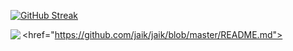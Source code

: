 [![GitHub Streak](https://streak-stats.demolab.com?user=nicholas-songok&theme=soft-green&border_radius=2.0&card_width=840&card_height=200)](https://git.io/streak-stats)

<href="https://github.com/jaik/jaik/blob/master/README.md">
  <img align="left" src="https://github-readme-stats.vercel.app/api/top-langs/?username=nicholas-songok&hide=html,python,robotframework,css,javascript&layout=compact" />
</a>
